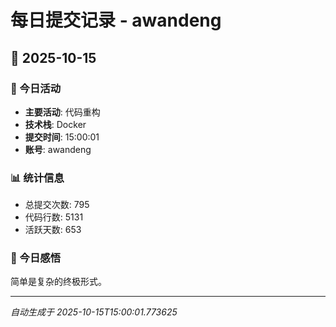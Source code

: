 # 每日提交记录 - awandeng

## 📅 2025-10-15

### 🎯 今日活动
- **主要活动**: 代码重构
- **技术栈**: Docker
- **提交时间**: 15:00:01
- **账号**: awandeng

### 📊 统计信息
- 总提交次数: 795
- 代码行数: 5131
- 活跃天数: 653

### 💭 今日感悟
简单是复杂的终极形式。

---
*自动生成于 2025-10-15T15:00:01.773625*
